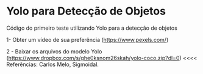# Yolo para Detecção de Objetos
Código do primeiro teste utilizando Yolo para a detecção de objetos


1- Obter um vídeo de sua preferência (https://www.pexels.com/)



2 - Baixar os arquivos do modelo Yolo (https://www.dropbox.com/s/ghe0ksnom26skah/yolo-coco.zip?dl=0) <<<< Referências: Carlos Melo, Sigmoidal.
